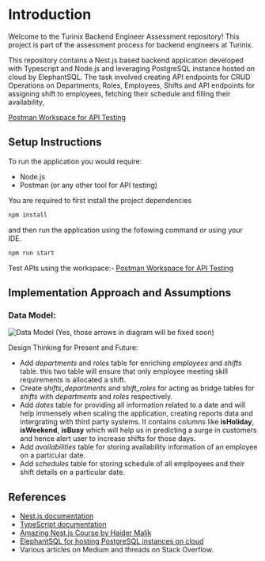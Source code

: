 # Introduction

Welcome to the Turinix Backend Engineer Assessment repository! This project is part of the assessment process for backend engineers at Turinix.

This repository contains a Nest.js based backend application developed with Typescript and Node.js and leveraging PostgreSQL instance hosted on cloud by ElephantSQL. The task involved creating API endpoints for CRUD Operations on Departments, Roles, Employees, Shifts and API endpoints for assigning shift to employees, fetching their schedule and filling their availability,

[Postman Workspace for API Testing](https://www.postman.com/solar-water-291838-1/workspace/turinix-backend-engineer-assessment)


## Setup Instructions 

To run the application you would require:

- Node.js
- Postman (or any other tool for API testing)

You are required to first install the project dependencies

```sh
npm install
```

and then run the application using the following command or using your IDE.

```sh
npm run start
```

Test APIs using the workspace:-
[Postman Workspace for API Testing](https://www.postman.com/solar-water-291838-1/workspace/turinix-backend-engineer-assessment)


## Implementation Approach and Assumptions 

### Data Model:

![Data Model](https://github.com/neeraj-dev-007/turinix-backend-engineer-assessment/assets/161232671/4dfbbdf5-bb41-4274-81a0-2f967bd099f7)
(Yes, those arrows in diagram will be fixed soon)

Design Thinking for Present and Future:  
- Add _departments_ and _roles_ table for enriching _employees_ and _shifts_ table. this two table will ensure that only employee meeting skill requirements is allocated a shift.
- Create _shifts_departments_ and _shift_roles_ for acting as bridge tables for _shifts_ with _departments_ and _roles_ respectively.
- Add _dates_ table for providing all information related to a date and will help immensely when scaling the application, creating reports data and intergrating with third party systems. It contains columns like **isHoliday**, **isWeekend**, **isBusy** which will help us in predicting a surge in customers and hence alert user to increase shifts for those days.
- Add _availabilities_ table for storing availability information of an employee on a particular date.
- Add _schedules_ table for storing schedule of all emplpoyees and their shift details on a particular date.
  

## References

- [Nest.js documentation](https://docs.nestjs.com/)
- [TypeScript documentation](https://www.typescriptlang.org/docs/handbook/typescript-in-5-minutes.html)
- [Amazing Nest.js Course by Haider Malik](https://youtu.be/sFnAHC9lLaw?si=Sg_3wzvXZtdQkBa_)
- [ElephantSQL for hosting PostgreSQL instances on cloud](https://www.elephantsql.com/)
- Various articles on Medium and threads on Stack Overflow.

